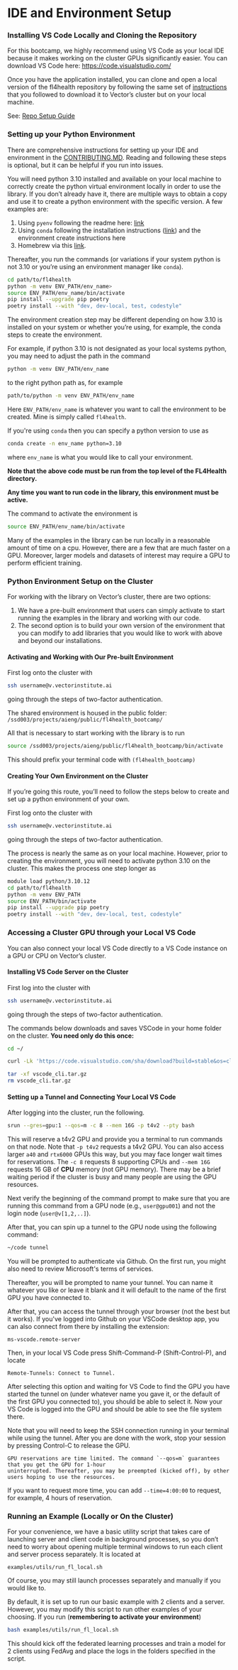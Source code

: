 # IDE and Environment Setup

### Installing VS Code Locally and Cloning the Repository

For this bootcamp, we highly recommend using VS Code as your local IDE because it makes working on the cluster GPUs
significantly easier. You can download VS Code here: https://code.visualstudio.com/

Once you have the application installed, you can clone and open a local version of the fl4health repository by
following the same set of [instructions](./repo_setup_guide.md) that you followed to download it to Vector’s cluster
but on your local machine.

See: [Repo Setup Guide](./repo_setup_guide.md)

### Setting up your Python Environment

There are comprehensive instructions for setting up your IDE and environment in the [CONTRIBUTING.MD](../CONTRIBUTING.MD). Reading and following these steps is optional, but it can be helpful if you run into issues.

You will need python 3.10 installed and available on your local machine to correctly create the python virtual
environment locally in order to use the library. If you don’t already have it, there are multiple ways to obtain a
copy and use it to create a python environment with the specific version. A few examples are:
1) Using `pyenv` following the readme here: [link](https://github.com/pyenv/pyenv/blob/master/README.md)
2) Using `conda` following the installation instructions
([link](https://docs.conda.io/projects/conda/en/latest/user-guide/install/index.html)) and the environment create
instructions here
3) Homebrew via this [link](https://formulae.brew.sh/formula/python@3.10).

Thereafter, you run the commands (or variations if your system python is not 3.10 or you’re using an environment
manager like `conda`).
```bash
cd path/to/fl4health
python -m venv ENV_PATH/env_name>
source ENV_PATH/env_name/bin/activate
pip install --upgrade pip poetry
poetry install --with "dev, dev-local, test, codestyle"
```

The environment creation step may be different depending on how 3.10 is installed on your system or whether you’re
using, for example, the conda steps to create the environment.

For example, if python 3.10 is not designated as your local systems python, you may need to adjust the path in the
command
```bash
python -m venv ENV_PATH/env_name
```
to the right python path as, for example
```bash
path/to/python -m venv ENV_PATH/env_name
```
Here `ENV_PATH/env_name` is whatever you want to call the environment to be created. Mine is simply
called `fl4health`.

If you're using `conda` then you can specify a python version to use as
```bash
conda create -n env_name python=3.10
```
where `env_name` is what you would like to call your environment.

**Note that the above code must be run from the top level of the FL4Health directory.**

**Any time you want to run code in the library, this environment must be active.**

The command to activate the environment is
```bash
source ENV_PATH/env_name/bin/activate
```

Many of the examples in the library can be run locally in a reasonable amount of time on a cpu. However, there are a
few that are much faster on a GPU. Moreover, larger models and datasets of interest may require a GPU to perform
efficient training.

### Python Environment Setup on the Cluster
For working with the library on Vector’s cluster, there are two options:
1) We have a pre-built environment that users can simply activate to start running the examples in the library and
working with our code.
2) The second option is to build your own version of the environment that you can modify to add libraries that you
would like to work with above and beyond our installations.

#### Activating and Working with Our Pre-built Environment

First log onto the cluster with
```bash
ssh username@v.vectorinstitute.ai
```
going through the steps of two-factor authentication.

The shared environment is housed in the public folder:
`/ssd003/projects/aieng/public/fl4health_bootcamp/`

All that is necessary to start working with the library is to run
```bash
source /ssd003/projects/aieng/public/fl4health_bootcamp/bin/activate
```

This should prefix your terminal code with `(fl4health_bootcamp)`

#### Creating Your Own Environment on the Cluster

If you’re going this route, you’ll need to follow the steps below to create and set up a python environment of your
own.

First log onto the cluster with
```bash
ssh username@v.vectorinstitute.ai
```
going through the steps of two-factor authentication.

The process is nearly the same as on your local machine. However, prior to creating the environment, you will need to
activate python 3.10 on the cluster. This makes the process one step longer as
```bash
module load python/3.10.12
cd path/to/fl4health
python -m venv ENV_PATH
source ENV_PATH/bin/activate
pip install --upgrade pip poetry
poetry install --with "dev, dev-local, test, codestyle"
```

### Accessing a Cluster GPU through your Local VS Code

You can also connect your local VS Code directly to a VS Code instance on a GPU or CPU on Vector’s cluster.

#### Installing VS Code Server on the Cluster

First log into the cluster with
```bash
ssh username@v.vectorinstitute.ai
```
going through the steps of two-factor authentication.

The commands below downloads and saves VSCode in your home folder on the cluster. **You need only do this once:**
```bash
cd ~/

curl -Lk 'https://code.visualstudio.com/sha/download?build=stable&os=cli-alpine-x64' --output vscode_cli.tar.gz

tar -xf vscode_cli.tar.gz
rm vscode_cli.tar.gz
```

#### Setting up a Tunnel and Connecting Your Local VS Code

After logging into the cluster, run the following.
```bash
srun --gres=gpu:1 --qos=m -c 8 --mem 16G -p t4v2 --pty bash
```

This will reserve a t4v2 GPU and provide you a terminal to run commands on that node. Note that `-p t4v2` requests
a t4v2 GPU. You can also access larger `a40` and `rtx6000` GPUs this way, but you may face longer wait times for
reservations. The `-c 8` requests 8 supporting CPUs and `--mem 16G` requests 16 GB of **CPU** memory (not GPU memory).
There may be a brief waiting period if the cluster is busy and many people are using the GPU resources.

Next verify the beginning of the command prompt to make sure that you are running this command from a GPU node
(e.g., `user@gpu001`) and not the login node (`user@v[1,2,..]`).

After that, you can spin up a tunnel to the GPU node using the following command:

```bash
~/code tunnel
```

You will be prompted to authenticate via Github. On the first run, you might also need to review Microsoft's terms of
services.

Thereafter, you will be prompted to name your tunnel. You can name it whatever you like or leave it blank and it will
default to the name of the first GPU you have connected to.

After that, you can access the tunnel through your browser (not the best but it works). If you've logged into Github
on your VSCode desktop app, you can also connect from there by installing the extension:

`ms-vscode.remote-server`

Then, in your local VS Code press Shift-Command-P (Shift-Control-P), and locate

`Remote-Tunnels: Connect to Tunnel.`

After selecting this option and waiting for VS Code to find the GPU you have started the tunnel on (under whatever
name you gave it, or the default of the first GPU you connected to), you should be able to select it. Now your VS
Code is logged into the GPU and should be able to see the file system there.

Note that you will need to keep the SSH connection running in your terminal while using the tunnel. After you are done
with the work, stop your session by pressing Control-C to release the GPU.

```admonish
GPU reservations are time limited. The command `--qos=m` guarantees that you get the GPU for 1-hour
uninterrupted. Thereafter, you may be preempted (kicked off), by other users hoping to use the resources.
```

If you want to request more time, you can add `--time=4:00:00` to request, for example, 4 hours of reservation.

### Running an Example (Locally or On the Cluster)

For your convenience, we have a basic utility script that takes care of launching server and client code in
background processes, so you don’t need to worry about opening multiple terminal windows to run each client and server
process separately. It is located at

`examples/utils/run_fl_local.sh`

Of course, you may still launch processes separately and manually if you would like to.

By default, it is set up to run our basic example with 2 clients and a server. However, you may modify this script to
run other examples of your choosing. If you run (**remembering to activate your environment**)
```bash
bash examples/utils/run_fl_local.sh
```
This should kick off the federated learning processes and train a model for 2 clients using FedAvg and place the logs
in the folders specified in the script.
